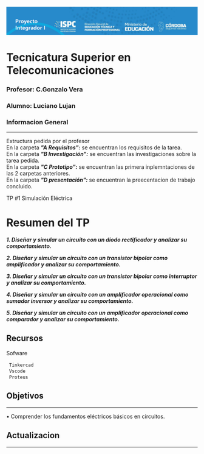 ![alt text](/caratula.png)
# Tecnicatura Superior en Telecomunicaciones
### Profesor: C.Gonzalo Vera   
### Alumno: Luciano Lujan

### Informacion General
***
Extructura pedida por el profesor  
En la carpeta ***"A Requisitos":*** se encuentran los requisitos de la tarea.   
En la carpeta ***"B Investigación":*** se encuentran las investigaciones sobre la tarea pedida.  
En la carpeta ***"C Prototipo":*** se encuentran las primera inplemntaciones de las 2 carpetas anteriores.   
En la carpeta ***"D presentación":*** se encuentran la preecentacion de trabajo concluido.  

TP #1 Simulación Eléctrica 
 
# Resumen del TP
***1. Diseñar y simular un circuito con un diodo rectificador y analizar su comportamiento.***  

***2. Diseñar y simular un circuito con un transistor bipolar como amplificador y analizar su comportamiento.***   

***3. Diseñar y simular un circuito con un transistor bipolar como interruptor y analizar su comportamiento.*** 

***4. Diseñar y simular un circuito con un amplificador operacional como sumador inversor y analizar su comportamiento.***  

***5. Diseñar y simular un circuito con un amplificador operacional como comparador y analizar su comportamiento.***  


## Recursos
Sofware 
```
 Tinkercad
 Vscode
 Proteus
```
## Objetivos
***
• Comprender los fundamentos eléctricos básicos en circuitos.  

## Actualizacion
***
